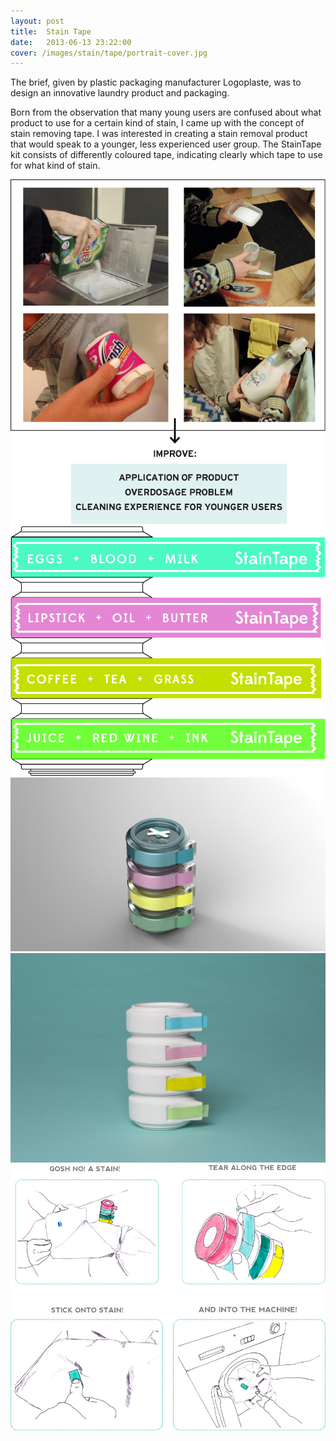 ```yaml
---
layout: post
title:  Stain Tape
date:   2013-06-13 23:22:00
cover: /images/stain/tape/portrait-cover.jpg
---
```



The brief, given by plastic
packaging manufacturer
Logoplaste, was to design an
innovative laundry product and
packaging.

Born from the observation that
many young users are confused
about what product to use for
a certain kind of stain, I came
up with the concept of stain
removing tape.
I was interested in creating a stain
removal product that would speak
to a younger, less experienced
user group.
The StainTape kit consists
of differently coloured tape,
indicating clearly which tape to
use for what kind of stain.

![Close-Up One](/images/stain/tape/user-research.jpg)
![Close-Up One](/images/stain/tape/illustration.jpg)
![Close-Up One](/images/stain/tape/final-render.jpg)
![Close-Up One](/images/stain/tape/final-model.jpg)
![Close-Up One](/images/stain/tape/user-scenario.jpg)
